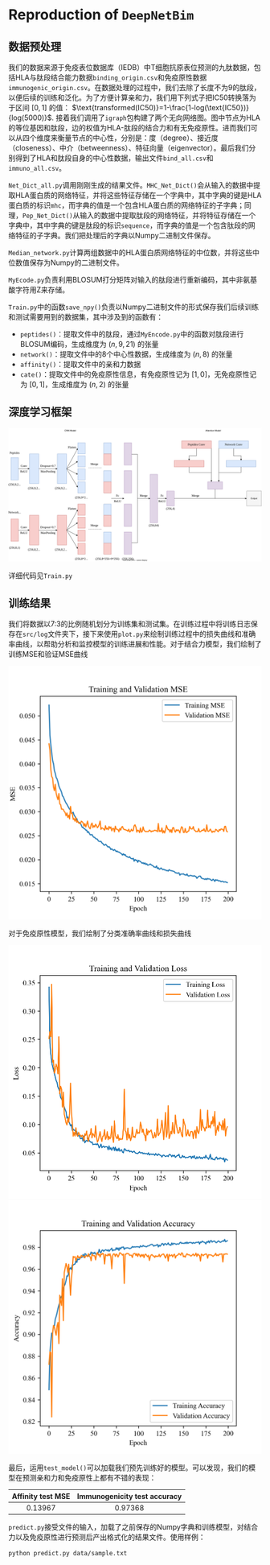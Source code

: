 # Reproduction of `DeepNetBim`

## 数据预处理

我们的数据来源于免疫表位数据库（IEDB）中T细胞抗原表位预测的九肽数据，包括HLA与肽段结合能力数据`binding_origin.csv`和免疫原性数据`immunogenic_origin.csv`。在数据处理的过程中，我们去除了长度不为9的肽段，以便后续的训练和泛化。为了方便计算亲和力，我们用下列式子把IC50转换落为于区间 $[0,1]$ 的值：
$\text{transformed(IC50)}=1-\frac{1-log(\text{IC50})}{log(5000)}$.
接着我们调用了`igraph`包构建了两个无向网络图。图中节点为HLA的等位基因和肽段，边的权值为HLA-肽段的结合力和有无免疫原性。进而我们可以从四个维度来衡量节点的中心性，分别是：度（degree）、接近度（closeness）、中介（betweenness）、特征向量（eigenvector）。最后我们分别得到了HLA和肽段自身的中心性数据，输出文件`bind_all.csv`和`immuno_all.csv`。

`Net_Dict_all.py`调用刚刚生成的结果文件。`MHC_Net_Dict()`会从输入的数据中提取HLA蛋白质的网络特征，并将这些特征存储在一个字典中，其中字典的键是HLA蛋白质的标识`mhc`，而字典的值是一个包含HLA蛋白质的网络特征的子字典；同理，`Pep_Net_Dict()`从输入的数据中提取肽段的网络特征，并将特征存储在一个字典中，其中字典的键是肽段的标识`sequence`，而字典的值是一个包含肽段的网络特征的子字典。我们把处理后的字典以Numpy二进制文件保存。

`Median_network.py`计算两组数据中的HLA蛋白质网络特征的中位数，并将这些中位数值保存为Numpy的二进制文件。

`MyEcode.py`负责利用BLOSUM打分矩阵对输入的肽段进行重新编码，其中非氨基酸字符用Z来存储。

`Train.py`中的函数`save_npy()`负责以Numpy二进制文件的形式保存我们后续训练和测试需要用到的数据集，其中涉及到的函数有：

- `peptides()`：提取文件中的肽段，通过`MyEncode.py`中的函数对肽段进行BLOSUM编码，生成维度为 $(n,9,21)$ 的张量
- `network()`：提取文件中的8个中心性数据，生成维度为 $(n,8)$ 的张量
- `affinity()`：提取文件中的亲和力数据
- `cate()`：提取文件中的免疫原性信息，有免疫原性记为 $[1,0]$，无免疫原性记为 $[0,1]$，生成维度为 $(n,2)$ 的张量

## 深度学习框架

![deepnetbim.drawio](deepnetbim.drawio.svg)

详细代码见`Train.py`

## 训练结果

我们将数据以7:3的比例随机划分为训练集和测试集。在训练过程中将训练日志保存在`src/log`文件夹下，接下来使用`plot.py`来绘制训练过程中的损失曲线和准确率曲线，以帮助分析和监控模型的训练进展和性能。对于结合力模型，我们绘制了训练MSE和验证MSE曲线

<img src="src/plot/bind_MSE_plot.png" alt="bind_MSE_plot" width="600" />

对于免疫原性模型，我们绘制了分类准确率曲线和损失曲线

<img src="src/plot/immuno_accuracy_plot.png" alt="immuno_accuracy_plot" width="600" />

<img src="src/plot/immuno_loss_plot.png" alt="immuno_loss_plot" width="600" />

最后，运用`test_model()`可以加载我们预先训练好的模型。可以发现，我们的模型在预测亲和力和免疫原性上都有不错的表现：

| Affinity test MSE | Immunogenicity test accuracy |
| :---------------: | :--------------------------: |
|      0.13967      |           0.97368            |

`predict.py`接受文件的输入，加载了之前保存的Numpy字典和训练模型，对结合力以及免疫原性进行预测后产出格式化的结果文件。使用样例：

```shell
python predict.py data/sample.txt
```

